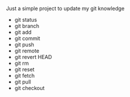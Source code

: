 Just a simple project to update my git knowledge 

- git status 
- git branch 
- git add 
- git commit 
- git push 
- git remote 
- git revert HEAD
- git rm 
- git reset 
- git fetch 
- git pull 
- git checkout
